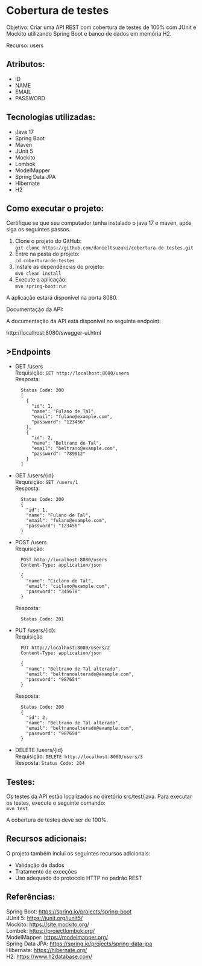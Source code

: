 <h1>Cobertura de testes</h1>

Objetivo: Criar uma API REST com cobertura de testes de 100% com JUnit e Mockito utilizando Spring Boot e banco de dados em memória H2.

Recurso: users

<h2>Atributos:</h2>

- ID
- NAME
- EMAIL
- PASSWORD

<h2>Tecnologias utilizadas:</h2>

- Java 17 
- Spring Boot
- Maven
- JUnit 5 
- Mockito 
- Lombok 
- ModelMapper 
- Spring Data JPA 
- Hibernate 
- H2 

<h2>Como executar o projeto:</h2>

Certifique se que seu computador tenha instalado o java 17 e maven, após siga os seguintes passos.

1. Clone o projeto do GitHub:<br>```git clone https://github.com/danieltsuzuki/cobertura-de-testes.git```
2. Entre na pasta do projeto:<br>```cd cobertura-de-testes```
3. Instale as dependências do projeto:<br>```mvn clean install```
4. Execute a aplicação:<br>```mvn spring-boot:run```

A aplicação estará disponível na porta 8080. 

Documentação da API:

A documentação da API está disponível no seguinte endpoint:

http://localhost:8080/swagger-ui.html

<h2>>Endpoints</h2>

- GET /users<br>Requisição: ```GET http://localhost:8080/users```<br>Resposta:
  ```
    Status Code: 200
    [
      {
        "id": 1,
        "name": "Fulano de Tal",
        "email": "fulano@example.com",
        "password": "123456"
      },
      {
        "id": 2,
        "name": "Beltrano de Tal",
        "email": "beltrano@example.com",
        "password": "789012"
      }
    ]
  ```

- GET /users/{id}<br>Requisição: ```GET /users/1```<br>Resposta:
  ```
    Status Code: 200
    {
      "id": 1,
      "name": "Fulano de Tal",
      "email": "fulano@example.com",
      "password": "123456"
    }
  ```
- POST /users<br>Requisição:
  ```
    POST http://localhost:8080/users
    Content-Type: application/json
                              
    {
      "name": "Ciclano de Tal",
      "email": "ciclano@example.com",
      "password": "345678"
    }
  ```
  Resposta:
  ```
    Status Code: 201
  ```
- PUT /users/{id}:<br>Requisição
  ```
    PUT http://localhost:8080/users/2
    Content-Type: application/json
    
    {
      "name": "Beltrano de Tal alterado",
      "email": "beltranoalterado@example.com",
      "password": "987654"
    }
  ```
  Resposta:
  ```
    Status Code: 200
    {
      "id": 2,
      "name": "Beltrano de Tal alterado",
      "email": "beltranoalterado@example.com",
      "password": "987654"
    }
  ```
- DELETE /users/{id}<br>Requisição: ```DELETE http://localhost:8080/users/3```<br>Resposta: ```Status Code: 204```

<h2>Testes:</h2>

Os testes da API estão localizados no diretório src/test/java. Para executar os testes, execute o seguinte comando:<br>```mvn test```

A cobertura de testes deve ser de 100%.

<h2>Recursos adicionais:</h2>

O projeto também inclui os seguintes recursos adicionais:

- Validação de dados
- Tratamento de exceções
- Uso adequado do protocolo HTTP no padrão REST

<h2>Referências:</h2>

Spring Boot: https://spring.io/projects/spring-boot<br>
JUnit 5: https://junit.org/junit5/<br>
Mockito: https://site.mockito.org/<br>
Lombok: https://projectlombok.org/<br>
ModelMapper: https://modelmapper.org/<br>
Spring Data JPA: https://spring.io/projects/spring-data-jpa<br>
Hibernate: https://hibernate.org/<br>
H2: https://www.h2database.com/<br>
